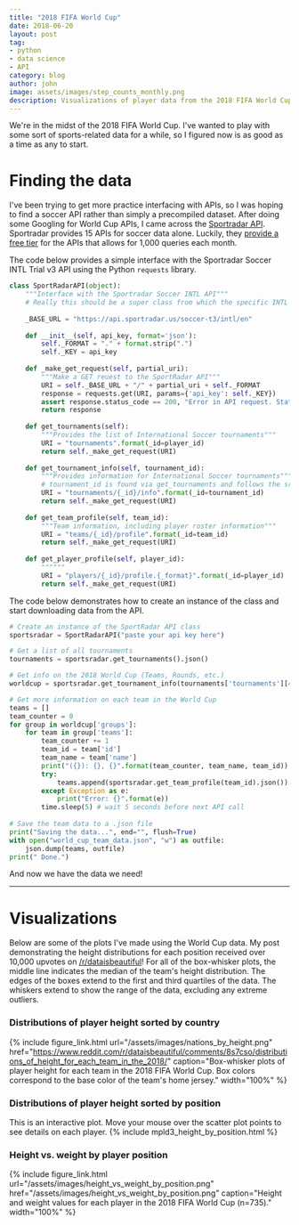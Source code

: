 ```yaml
---
title: "2018 FIFA World Cup"
date: 2018-06-20
layout: post
tag:
- python
- data science
- API
category: blog
author: john
image: assets/images/step_counts_monthly.png
description: Visualizations of player data from the 2018 FIFA World Cup
---
```


We're in the midst of the 2018 FIFA World Cup. I've wanted to play with some sort of sports-related data for a while, so I figured now is as good as a time as any to start.

# Finding the data
I've been trying to get more practice interfacing with APIs, so I was hoping to find a soccer API rather than simply a precompiled dataset. After doing some Googling for World Cup APIs, I came across the [Sportradar API](https://developer.sportradar.com/io-docs). Sportradar provides 15 APIs for soccer data alone. Luckily, they [provide a free tier](https://developer.sportradar.com/member/register) for the APIs that allows for 1,000 queries each month.

The code below provides a simple interface with the Sportradar Soccer INTL Trial v3 API using the Python `requests` library.

```python
class SportRadarAPI(object):
    """Interface with the Sportradar Soccer INTL API"""
    # Really this should be a super class from which the specific INTL API would inherit
    
    _BASE_URL = "https://api.sportradar.us/soccer-t3/intl/en"
    
    def __init__(self, api_key, format='json'):
        self._FORMAT = "." + format.strip(".")
        self._KEY = api_key
        
    def _make_get_request(self, partial_uri):
        """Make a GET reuest to the SportRadar API"""
        URI = self._BASE_URL + "/" + partial_uri + self._FORMAT
        response = requests.get(URI, params={'api_key': self._KEY})
        assert response.status_code == 200, "Error in API request. Status: {}".format(response.status_code)       
        return response
    
    def get_tournaments(self):
        """Provides the list of International Soccer tournaments"""
        URI = "tournaments".format(_id=player_id)
        return self._make_get_request(URI)
    
    def get_tournament_info(self, tournament_id):
        """Provides information for International Soccer tournaments"""
        # tournament_id is found via get_tournaments and follows the sr:tournament:num format
        URI = "tournaments/{_id}/info".format(_id=tournament_id)
        return self._make_get_request(URI)
    
    def get_team_profile(self, team_id):
        """Team information, including player roster information"""
        URI = "teams/{_id}/profile".format(_id=team_id)
        return self._make_get_request(URI)
        
    def get_player_profile(self, player_id):
        """"""
        URI = "players/{_id}/profile.{_format}".format(_id=player_id)
        return self._make_get_request(URI)
```

The code below demonstrates how to create an instance of the class and start downloading data from the API.

```python
# Create an instance of the SportRadar API class
sportsradar = SportRadarAPI("paste your api key here")

# Get a list of all tournaments
tournaments = sportsradar.get_tournaments().json()

# Get info on the 2018 World Cup (Teams, Rounds, etc.)
worldcup = sportsradar.get_tournament_info(tournaments['tournaments'][4]['id']).json()

# Get more information on each team in the World Cup
teams = []
team_counter = 0
for group in worldcup['groups']:
    for team in group['teams']:
        team_counter += 1
        team_id = team['id']
        team_name = team['name']
        print("({}): {}, {}".format(team_counter, team_name, team_id))
        try:
            teams.append(sportsradar.get_team_profile(team_id).json())
        except Exception as e:
            print("Error: {}".format(e))
        time.sleep(5) # wait 5 seconds before next API call
        
# Save the team data to a .json file
print("Saving the data...", end="", flush=True)
with open("world_cup_team_data.json", "w") as outfile:
    json.dump(teams, outfile)
print(" Done.")
```

And now we have the data we need!

---
# Visualizations
Below are some of the plots I've made using the World Cup data. My post demonstrating the height distributions for each position received over 10,000 upvotes on [/r/dataisbeautiful](https://www.reddit.com/r/dataisbeautiful/comments/8sg3ok/distributions_of_height_for_the_different/)! For all of the box-whisker plots, the middle line indicates the median of the team's height distribution. The edges of the boxes extend to the first and third quartiles of the data. The whiskers extend to show the range of the data, excluding any extreme outliers.

### Distributions of player height sorted by country
{% include figure_link.html url="/assets/images/nations_by_height.png" href="https://www.reddit.com/r/dataisbeautiful/comments/8s7cso/distributions_of_height_for_each_team_in_the_2018/" caption="Box-whisker plots of player height for each team in the 2018 FIFA World Cup. Box colors correspond to the base color of the team's home jersey." width="100%" %}

### Distributions of player height sorted by position
This is an interactive plot. Move your mouse over the scatter plot points to see details on each player.
{% include mpld3_height_by_position.html %}

### Height vs. weight by player position
{% include figure_link.html url="/assets/images/height_vs_weight_by_position.png" href="/assets/images/height_vs_weight_by_position.png" caption="Height and weight values for each player in the 2018 FIFA World Cup (n=735)." width="100%" %}